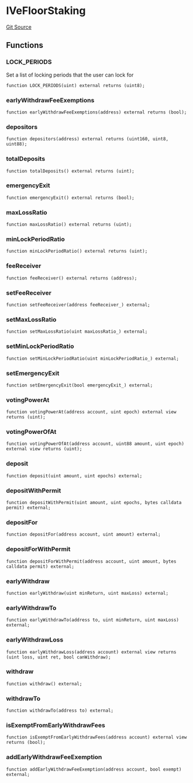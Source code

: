# IVeFloorStaking
[Git Source](https://github.com/FloorDAO/floor-v2/blob/fd4de86a192de96d73fe2e56a84ec542b57b1c69/src/interfaces/staking/VeFloorStaking.sol)


## Functions
### LOCK_PERIODS

Set a list of locking periods that the user can lock for


```solidity
function LOCK_PERIODS(uint) external returns (uint8);
```

### earlyWithdrawFeeExemptions


```solidity
function earlyWithdrawFeeExemptions(address) external returns (bool);
```

### depositors


```solidity
function depositors(address) external returns (uint160, uint8, uint88);
```

### totalDeposits


```solidity
function totalDeposits() external returns (uint);
```

### emergencyExit


```solidity
function emergencyExit() external returns (bool);
```

### maxLossRatio


```solidity
function maxLossRatio() external returns (uint);
```

### minLockPeriodRatio


```solidity
function minLockPeriodRatio() external returns (uint);
```

### feeReceiver


```solidity
function feeReceiver() external returns (address);
```

### setFeeReceiver


```solidity
function setFeeReceiver(address feeReceiver_) external;
```

### setMaxLossRatio


```solidity
function setMaxLossRatio(uint maxLossRatio_) external;
```

### setMinLockPeriodRatio


```solidity
function setMinLockPeriodRatio(uint minLockPeriodRatio_) external;
```

### setEmergencyExit


```solidity
function setEmergencyExit(bool emergencyExit_) external;
```

### votingPowerAt


```solidity
function votingPowerAt(address account, uint epoch) external view returns (uint);
```

### votingPowerOfAt


```solidity
function votingPowerOfAt(address account, uint88 amount, uint epoch) external view returns (uint);
```

### deposit


```solidity
function deposit(uint amount, uint epochs) external;
```

### depositWithPermit


```solidity
function depositWithPermit(uint amount, uint epochs, bytes calldata permit) external;
```

### depositFor


```solidity
function depositFor(address account, uint amount) external;
```

### depositForWithPermit


```solidity
function depositForWithPermit(address account, uint amount, bytes calldata permit) external;
```

### earlyWithdraw


```solidity
function earlyWithdraw(uint minReturn, uint maxLoss) external;
```

### earlyWithdrawTo


```solidity
function earlyWithdrawTo(address to, uint minReturn, uint maxLoss) external;
```

### earlyWithdrawLoss


```solidity
function earlyWithdrawLoss(address account) external view returns (uint loss, uint ret, bool canWithdraw);
```

### withdraw


```solidity
function withdraw() external;
```

### withdrawTo


```solidity
function withdrawTo(address to) external;
```

### isExemptFromEarlyWithdrawFees


```solidity
function isExemptFromEarlyWithdrawFees(address account) external view returns (bool);
```

### addEarlyWithdrawFeeExemption


```solidity
function addEarlyWithdrawFeeExemption(address account, bool exempt) external;
```

